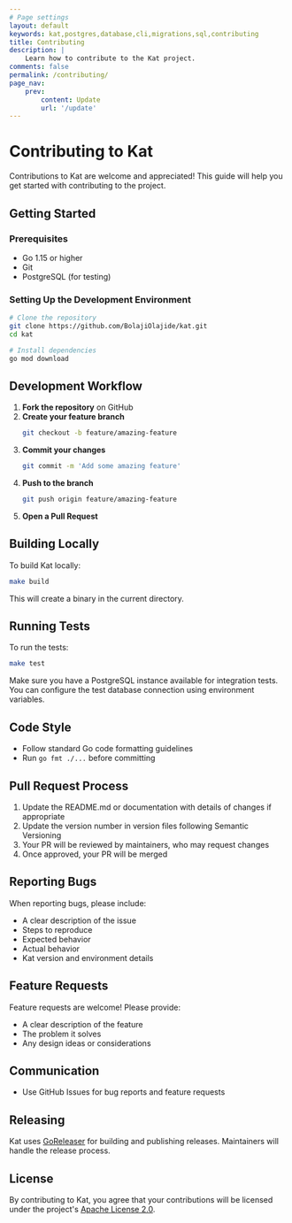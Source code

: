 ```yaml
---
# Page settings
layout: default
keywords: kat,postgres,database,cli,migrations,sql,contributing
title: Contributing
description: |
    Learn how to contribute to the Kat project.
comments: false
permalink: /contributing/
page_nav:
    prev:
        content: Update
        url: '/update'
---
```


# Contributing to Kat

Contributions to Kat are welcome and appreciated! This guide will help you get started with contributing to the project.

## Getting Started

### Prerequisites

- Go 1.15 or higher
- Git
- PostgreSQL (for testing)

### Setting Up the Development Environment

```bash
# Clone the repository
git clone https://github.com/BolajiOlajide/kat.git
cd kat

# Install dependencies
go mod download
```

## Development Workflow

1. **Fork the repository** on GitHub
2. **Create your feature branch**
   ```bash
   git checkout -b feature/amazing-feature
   ```
3. **Commit your changes**
   ```bash
   git commit -m 'Add some amazing feature'
   ```
4. **Push to the branch**
   ```bash
   git push origin feature/amazing-feature
   ```
5. **Open a Pull Request**

## Building Locally

To build Kat locally:

```bash
make build
```

This will create a binary in the current directory.

## Running Tests

To run the tests:

```bash
make test
```

Make sure you have a PostgreSQL instance available for integration tests. You can configure the test database connection using environment variables.

## Code Style

- Follow standard Go code formatting guidelines
- Run `go fmt ./...` before committing

## Pull Request Process

1. Update the README.md or documentation with details of changes if appropriate
2. Update the version number in version files following Semantic Versioning
3. Your PR will be reviewed by maintainers, who may request changes
4. Once approved, your PR will be merged

## Reporting Bugs

When reporting bugs, please include:

- A clear description of the issue
- Steps to reproduce
- Expected behavior
- Actual behavior
- Kat version and environment details

## Feature Requests

Feature requests are welcome! Please provide:

- A clear description of the feature
- The problem it solves
- Any design ideas or considerations

## Communication

- Use GitHub Issues for bug reports and feature requests

## Releasing

Kat uses [GoReleaser](https://goreleaser.com/) for building and publishing releases. Maintainers will handle the release process.

## License

By contributing to Kat, you agree that your contributions will be licensed under the project's [Apache License 2.0](https://github.com/BolajiOlajide/kat/blob/main/LICENSE).
